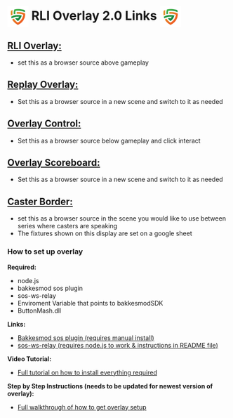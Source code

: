 <link rel="shortcut icon" type="image/x-icon" href="Images/rli_logo.png">
  
# <img src="Images/rli_logo.png" align="center" height="48" width="48"> **RLI Overlay 2.0 Links** <img src="Images/rli_logo.png" align="center" height="48" width="48">

## [**RLI Overlay:**](https://rm-118425146.github.io/RLIS2.0/overlay.html)
- set this as a browser source above gameplay

## [**Replay Overlay:**](https://rm-118425146.github.io/RLIS2.0/replay.html)
- Set this as a browser source in a new scene and switch to it as needed

## [**Overlay Control:**](https://rm-118425146.github.io/RLIS2.0/controller.html)
- Set this as a browser source below gameplay and click interact

## [**Overlay Scoreboard:**](https://rm-118425146.github.io/RLIS2.0/Stats-Table.html)
- Set this as a browser source in a new scene and switch to it as needed

## [**Caster Border:**](https://rm-118425146.github.io/RLIS2.0/casters.html)
- set this as a browser source in the scene you would like to use between series where casters are speaking
- The fixtures shown on this display are set on a google sheet

### **How to set up overlay**

**Required:**
- node.js
- bakkesmod sos plugin
- sos-ws-relay
- Enviroment Variable that points to bakkesmodSDK
- ButtonMash.dll

**Links:**
- [Bakkesmod sos plugin (requires manual install)](https://gitlab.com/bakkesplugins/sos/sos-plugin/-/releases)
- [sos-ws-relay (requires node.js to work & instructions in README file)](https://gitlab.com/bakkesplugins/sos/sos-ws-relay)

**Video Tutorial:**
- [Full tutorial on how to install everything required](https://www.youtube.com/watch?v=QE816DBuwI4&t=214s)

**Step by Step Instructions (needs to be updated for newest version of overlay):**
- [Full walkthrough of how to get overlay setup](https://docs.google.com/document/d/1u8CGr_7fkjg3YIlFRe_cG1DDr4PDCnPMOh04msbkjts/edit?usp=sharing)

